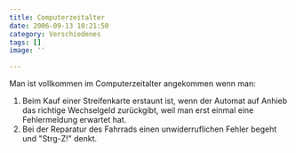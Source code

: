 ```yaml
---
title: Computerzeitalter
date: 2006-09-13 10:21:50
category: Verschiedenes
tags: []
image: ''

---
```


Man ist vollkommen im Computerzeitalter angekommen wenn man:  

1. Beim Kauf einer Streifenkarte erstaunt ist, wenn der Automat auf Anhieb das richtige Wechselgeld zurückgibt, weil man erst einmal eine Fehlermeldung erwartet hat.
2. Bei der Reparatur des Fahrrads einen unwiderruflichen Fehler begeht und "Strg-Z!" denkt.
